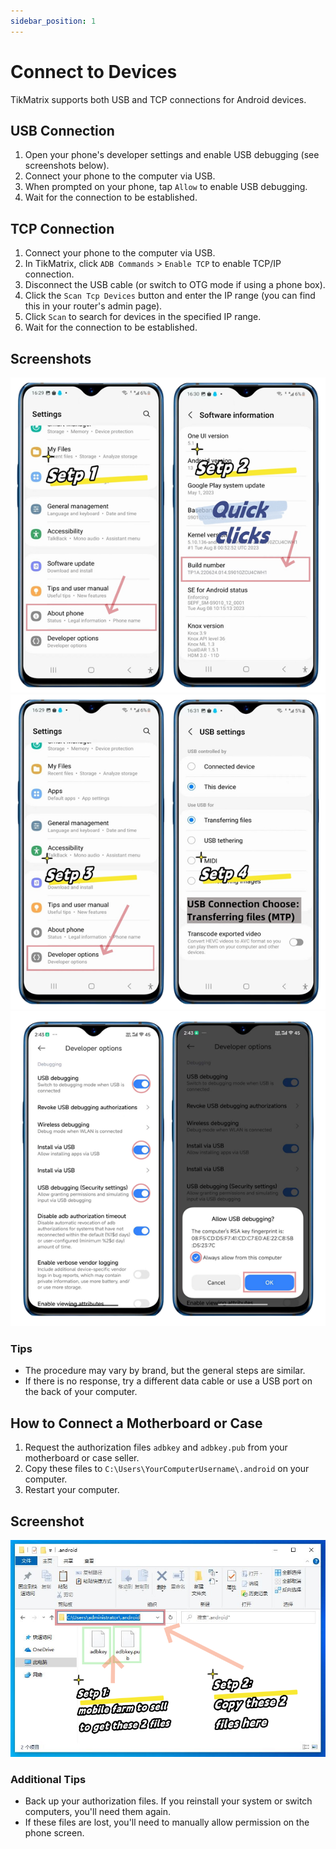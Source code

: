 ```yaml
---
sidebar_position: 1
---
```


# Connect to Devices

TikMatrix supports both USB and TCP connections for Android devices.

## USB Connection

1. Open your phone's developer settings and enable USB debugging (see screenshots below).
2. Connect your phone to the computer via USB.
3. When prompted on your phone, tap `Allow` to enable USB debugging.
4. Wait for the connection to be established.

## TCP Connection

1. Connect your phone to the computer via USB.
2. In TikMatrix, click `ADB Commands` > `Enable TCP` to enable TCP/IP connection.
3. Disconnect the USB cable (or switch to OTG mode if using a phone box).
4. Click the `Scan Tcp Devices` button and enter the IP range (you can find this in your router's admin page).
5. Click `Scan` to search for devices in the specified IP range.
6. Wait for the connection to be established.

## Screenshots

![Enable USB Debugging Step 1-2](../img/usbsetp12.png)
![Enable USB Debugging Step 3-4](../img/usbsetp34.png)
![Enable USB Debugging Step 5-6](../img/usbsetp56.png)

### Tips

- The procedure may vary by brand, but the general steps are similar.
- If there is no response, try a different data cable or use a USB port on the back of your computer.

## How to Connect a Motherboard or Case

1. Request the authorization files `adbkey` and `adbkey.pub` from your motherboard or case seller.
2. Copy these files to `C:\Users\YourComputerUsername\.android` on your computer.
3. Restart your computer.

## Screenshot

![ADB Key Files](../img/adbkey.png)

### Additional Tips

- Back up your authorization files. If you reinstall your system or switch computers, you'll need them again.
- If these files are lost, you'll need to manually allow permission on the phone screen.
